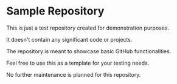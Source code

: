 
# Sample Repository

This is just a test repository created for demonstration purposes.

It doesn't contain any significant code or projects.

The repository is meant to showcase basic GitHub functionalities.

Feel free to use this as a template for your testing needs.

No further maintenance is planned for this repository.
